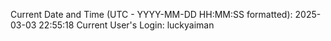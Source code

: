 Current Date and Time (UTC - YYYY-MM-DD HH:MM:SS formatted): 2025-03-03 22:55:18
Current User's Login: luckyaiman
